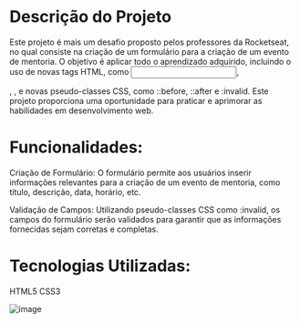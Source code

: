 <h1>Descrição do Projeto</h1>

Este projeto é mais um desafio proposto pelos professores da Rocketseat, 
no qual consiste na criação de um formulário para a criação de um evento de mentoria. 
O objetivo é aplicar todo o aprendizado adquirido, incluindo o uso de novas tags HTML, 
como <input>, <form>, <label>, e novas pseudo-classes CSS, como ::before, ::after e :invalid. 
Este projeto proporciona uma oportunidade para praticar e aprimorar as habilidades em desenvolvimento web.


<h1>Funcionalidades:</h1>

Criação de Formulário: O formulário permite aos usuários inserir informações relevantes para a criação de um evento de mentoria, 
como título, descrição, data, horário, etc.

Validação de Campos: Utilizando pseudo-classes CSS como :invalid, 
os campos do formulário serão validados para garantir que as informações fornecidas sejam corretas e completas.

<h1>Tecnologias Utilizadas:</h1>
HTML5
CSS3


![image](https://github.com/erikpablo/stage-3/assets/159021301/09f5b812-51f1-4812-ac74-72341f7eb00b)
